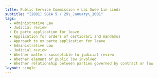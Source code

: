 ```yaml
---
title: Public Service Commission v Lai Swee Lin Linda
subtitle: "[2001] SGCA 5 / 29\_January\_2001"
tags:
  - Administrative Law
  - Judicial review
  - Ex parte application for leave
  - Application for orders of certiorari and mandamus
  - Approach to ex parte application for leave
  - Administrative Law
  - Judicial review
  - Whether matters susceptible to judicial review
  - Whether element of public law involved
  - Whether relationship between parties governed by contract or law
layout: single
---
```


